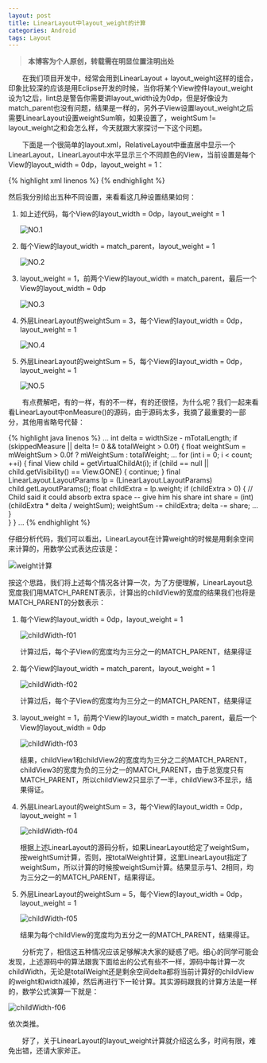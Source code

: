 ```yaml
---
layout: post
title: LinearLayout中layout_weight的计算
categories: Android
tags: Layout
---
```


> **本博客为个人原创，转载需在明显位置注明出处**

&emsp;&emsp;在我们项目开发中，经常会用到LinearLayout + layout_weight这样的组合，印象比较深的应该是用Eclipse开发的时候，当你将某个View控件layout_weight设为1之后，lint总是警告你需要讲layout_width设为0dp，但是好像设为match_parent也没有问题，结果是一样的，另外子View设置layout_weight之后需要LinearLayout设置weightSum嘛，如果设置了，weightSum != layout_weight之和会怎么样，今天就跟大家探讨一下这个问题。

&emsp;&emsp;下面是一个很简单的layout.xml，RelativeLayout中垂直居中显示一个LinearLayout，LinearLayout中水平显示三个不同颜色的View，当前设置是每个View的layout_width = 0dp，layout_weight = 1：

{% highlight xml linenos %}
<RelativeLayout
    xmlns:android="http://schemas.android.com/apk/res/android"
    xmlns:tools="http://schemas.android.com/tools"
    android:layout_width="match_parent"
    android:layout_height="match_parent"
    tools:context=".MainActivity">
    <LinearLayout
        android:layout_width="match_parent"
        android:layout_height="wrap_content"
        android:layout_centerVertical="true"
        android:orientation="horizontal">
        <View
            android:layout_width="0dp"
            android:layout_height="50dp"
            android:layout_weight="1"
            android:background="@color/orange"/>
        <View
            android:layout_width="0dp"
            android:layout_height="50dp"
            android:layout_weight="1"
            android:background="@color/blue"/>
        <View
            android:layout_width="0dp"
            android:layout_height="50dp"
            android:layout_weight="1"
            android:background="@color/dark"/>
    </LinearLayout>
</RelativeLayout>
{% endhighlight %}

然后我分别给出五种不同设置，来看看这几种设置结果如何：

1. 如上述代码，每个View的layout_width = 0dp，layout_weight = 1

    ![NO.1](/images/layout_weight-s01.png)

2. 每个View的layout_width = match_parent，layout_weight = 1

    ![NO.2](/images/layout_weight-s02.png)

3. layout_weight = 1，前两个View的layout_width = match_parent，最后一个View的layout_width = 0dp

    ![NO.3](/images/layout_weight-s03.png)

4. 外层LinearLayout的weightSum = 3，每个View的layout_width = 0dp，layout_weight = 1

    ![NO.4](/images/layout_weight-s04.png) 

5. 外层LinearLayout的weightSum = 5，每个View的layout_width = 0dp，layout_weight = 1

    ![NO.5](/images/layout_weight-s05.png)
    
&emsp;&emsp;有点费解吧，有的一样，有的不一样，有的还很怪，为什么呢？我们一起来看看LinearLayout中onMeasure()的源码，由于源码太多，我摘了最重要的一部分，其他用省略号代替：

{% highlight java linenos %}
...
int delta = widthSize - mTotalLength;
if (skippedMeasure || delta != 0 && totalWeight > 0.0f) {
  float weightSum = mWeightSum > 0.0f ? mWeightSum : totalWeight;
  ...
  for (int i = 0; i < count; ++i) {
    final View child = getVirtualChildAt(i);
    if (child == null || child.getVisibility() == View.GONE) {
      continue;
    }
    final LinearLayout.LayoutParams lp = (LinearLayout.LayoutParams) child.getLayoutParams();
    float childExtra = lp.weight;
    if (childExtra > 0) {
      // Child said it could absorb extra space -- give him his share
      int share = (int) (childExtra * delta / weightSum);
      weightSum -= childExtra;
      delta -= share;
      ...
    }   
  }
}
...
{% endhighlight %}

仔细分析代码，我们可以看出，LinearLayout在计算weight的时候是用剩余空间来计算的，用数学公式表达应该是：

![weight计算](/images/linearlayout_weight_cal.png)

按这个思路，我们将上述每个情况各计算一次，为了方便理解，LinearLayout总宽度我们用MATCH_PARENT表示，计算出的childView的宽度的结果我们也将是MATCH_PARENT的分数表示：

1. 每个View的layout_width = 0dp，layout_weight = 1

    ![childWidth-f01](/images/linearlayout_weight_cal_f01.png)
    
    计算过后，每个子View的宽度均为三分之一的MATCH_PARENT，结果得证
    
2. 每个View的layout_width = match_parent，layout_weight = 1

    ![childWidth-f02](/images/linearlayout_weight_cal_f02.png)
 
    计算过后，每个子View的宽度均为三分之一的MATCH_PARENT，结果得证
    
3. layout_weight = 1，前两个View的layout_width = match_parent，最后一个View的layout_width = 0dp

    ![childWidth-f03](/images/linearlayout_weight_cal_f03.png)
    
    结果，childView1和childView2的宽度均为三分之二的MATCH_PARENT，childView3的宽度为负的三分之一的MATCH_PARENT，由于总宽度只有MATCH_PARENT，所以childView2只显示了一半，childView3不显示，结果得证。
    
4. 外层LinearLayout的weightSum = 3，每个View的layout_width = 0dp，layout_weight = 1

    ![childWidth-f04](/images/linearlayout_weight_cal_f04.png)
    
    根据上述LinearLayout的源码分析，如果LinearLayout给定了weightSum，按weightSum计算，否则，按totalWeight计算，这里LinearLayout指定了weightSum，所以计算的时候按weightSum计算。结果显示与1、2相同，均为三分之一的MATCH_PARENT，结果得证。
    
5. 外层LinearLayout的weightSum = 5，每个View的layout_width = 0dp，layout_weight = 1

    ![childWidth-f05](/images/linearlayout_weight_cal_f05.png)
    
    结果为每个childView的宽度均为五分之一的MATCH_PARENT，结果得证。
    
&emsp;&emsp;分析完了，相信这五种情况应该足够解决大家的疑惑了吧。细心的同学可能会发现，上述源码中的算法跟我下面给出的公式有些不一样，源码中每计算一次childWidth，无论是totalWeight还是剩余空间delta都将当前计算好的childView的weight和width减掉，然后再进行下一轮计算。其实源码跟我的计算方法是一样的，数学公式演算一下就是：

![childWidth-f06](/images/linearlayout_weight_cal_f06.png)

依次类推。

&emsp;&emsp;好了，关于LinearLayout的layout_weight计算就介绍这么多，时间有限，难免出错，还请大家斧正。
 





